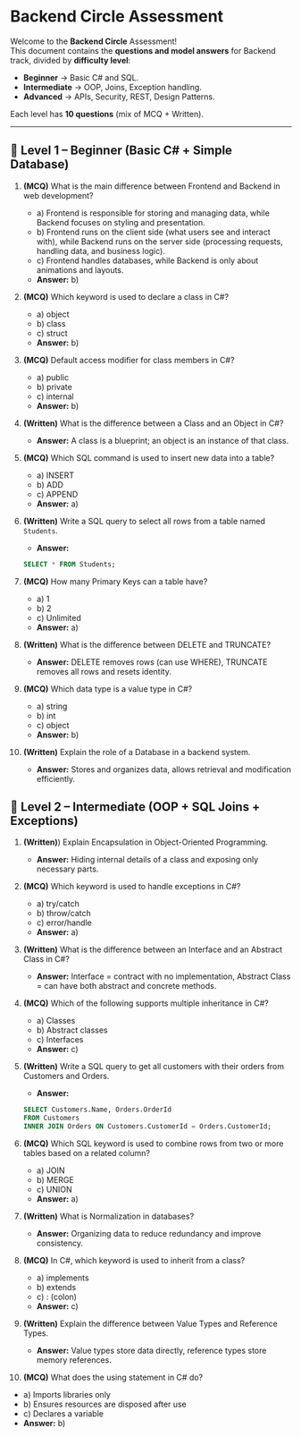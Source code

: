 # Backend Circle Assessment

Welcome to the **Backend Circle** Assessment!  
This document contains the **questions and model answers** for Backend track, divided by **difficulty level**:

- **Beginner** → Basic C# and SQL.  
- **Intermediate** → OOP, Joins, Exception handling.  
- **Advanced** → APIs, Security, REST, Design Patterns.  

Each level has **10 questions** (mix of MCQ + Written).  

---

## 🔹 Level 1 – Beginner (Basic C# + Simple Database)

1. **(MCQ)** What is the main difference between Frontend and Backend in web development?  
   - a) Frontend is responsible for storing and managing data, while Backend focuses on styling and presentation.  
   - b) Frontend runs on the client side (what users see and interact with), while Backend runs on the server side (processing requests, handling data, and business logic).  
   - c) Frontend handles databases, while Backend is only about animations and layouts.  
   - **Answer:** b)

2. **(MCQ)** Which keyword is used to declare a class in C#?  
   - a) object  
   - b) class  
   - c) struct  
   - **Answer:** b)  

3. **(MCQ)** Default access modifier for class members in C#?  
   - a) public  
   - b) private  
   - c) internal  
   - **Answer:** b)  

4. **(Written)** What is the difference between a Class and an Object in C#?  
   - **Answer:** A class is a blueprint; an object is an instance of that class.  

5. **(MCQ)** Which SQL command is used to insert new data into a table?  
   - a) INSERT  
   - b) ADD  
   - c) APPEND  
   - **Answer:** a)  

6. **(Written)** Write a SQL query to select all rows from a table named `Students`.  
   - **Answer:**  
   ```sql
   SELECT * FROM Students;

7. **(MCQ)** How many Primary Keys can a table have?
   - a) 1
   - b) 2
   - c) Unlimited
   - **Answer:** a)

8. **(Written)** What is the difference between DELETE and TRUNCATE?
   - **Answer:** DELETE removes rows (can use WHERE), TRUNCATE removes all rows and resets identity.

9. **(MCQ)** Which data type is a value type in C#?
   - a) string
   - b) int
   - c) object
   - **Answer:** b)

10. **(Written)** Explain the role of a Database in a backend system.
    - **Answer:** Stores and organizes data, allows retrieval and modification efficiently.

## 🔹 Level 2 – Intermediate (OOP + SQL Joins + Exceptions)

1. **(Written)**) Explain Encapsulation in Object-Oriented Programming.
   - **Answer:** Hiding internal details of a class and exposing only necessary parts.

2. **(MCQ)** Which keyword is used to handle exceptions in C#?
   - a) try/catch
   - b) throw/catch
   - c) error/handle
   - **Answer:** a)

3. **(Written)** What is the difference between an Interface and an Abstract Class in C#?
   - **Answer:** Interface = contract with no implementation, Abstract Class = can have both abstract and concrete methods.

4. **(MCQ)** Which of the following supports multiple inheritance in C#?
   - a) Classes
   - b) Abstract classes
   - c) Interfaces
   - **Answer:** c)

5. **(Written)** Write a SQL query to get all customers with their orders from Customers and Orders.
   - **Answer:**
   ```sql
   SELECT Customers.Name, Orders.OrderId
   FROM Customers
   INNER JOIN Orders ON Customers.CustomerId = Orders.CustomerId;

6. **(MCQ)** Which SQL keyword is used to combine rows from two or more tables based on a related column?
   - a) JOIN
   - b) MERGE
   - c) UNION
   - **Answer:** a)

7. **(Written)** What is Normalization in databases?
   - **Answer:** Organizing data to reduce redundancy and improve consistency.

8. **(MCQ)** In C#, which keyword is used to inherit from a class?
   - a) implements
   - b) extends
   - c) : (colon)
   - **Answer:** c)

9. **(Written)** Explain the difference between Value Types and Reference Types.
   - **Answer:** Value types store data directly, reference types store memory references.

10. **(MCQ)** What does the using statement in C# do?
   - a) Imports libraries only
   - b) Ensures resources are disposed after use
   - c) Declares a variable
   - **Answer:** b)


